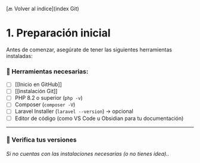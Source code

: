 [🔙 Volver al índice](index Git)

# 1. Preparación inicial

Antes de comenzar, asegúrate de tener las siguientes herramientas instaladas:

### 🧰 Herramientas necesarias:

- [ ] [[Inicio en GitHub]]
- [ ] [[instalación Git]]
- [ ] PHP 8.2 o superior (`php -v`)
- [ ] Composer (`composer -V`)
- [ ] Laravel Installer (`laravel --version`) → opcional
- [ ] Editor de código (como VS Code u Obsidian para tu documentación)

---

### 🧪 Verifica tus versiones
###### Si no cuentas con las instalaciones necesarias (o no tienes idea)..

